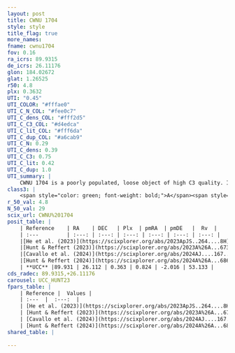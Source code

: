 ```yaml
---
layout: post
title: CWNU 1704
style: style
title_flag: true
more_names: 
fname: cwnu1704
fov: 0.16
ra_icrs: 89.9315
de_icrs: 26.11176
glon: 184.02672
glat: 1.26525
r50: 4.8
plx: 0.3632
UTI: "0.45"
UTI_COLOR: "#fffae0"
UTI_C_N_COL: "#fee0c7"
UTI_C_dens_COL: "#fff2d5"
UTI_C_C3_COL: "#d4edca"
UTI_C_lit_COL: "#fff6da"
UTI_C_dup_COL: "#a6cab9"
UTI_C_N: 0.29
UTI_C_dens: 0.39
UTI_C_C3: 0.75
UTI_C_lit: 0.42
UTI_C_dup: 1.0
UTI_summary: |
    CWNU 1704 is a poorly populated, loose object of high C3 quality. It was recently reported in the literature.
class3: |
    <span style="color: green; font-weight: bold;">A</span><span style="color: #FFC300; font-weight: bold;">B</span>
r_50_val: 4.8
N_50_val: 29
scix_url: CWNU%201704
posit_table: |
    | Reference    | RA    | DEC   | Plx  | pmRA  | pmDE   |  Rv  |
    | :---         | :---: | :---: | :---: | :---: | :---: | :---: |
    |[He et al. (2023)](https://scixplorer.org/abs/2023ApJS..264....8H) | 89.949 | 26.117 | 0.36 | 0.811 | -2.005 | -- |
    |[Hunt & Reffert (2023)](https://scixplorer.org/abs/2023A%26A...673A.114H) | 89.956 | 26.131 | 0.364 | 0.852 | -2.018 | 33.955 |
    |[Cavallo et al. (2024)](https://scixplorer.org/abs/2024AJ....167...12C) | 89.939 | 26.126 | 0.365 | -- | -- | -- |
    |[Hunt & Reffert (2024)](https://scixplorer.org/abs/2024A%26A...686A..42H) | 89.956 | 26.131 | 0.364 | 0.852 | -2.018 | 33.955 |
    | **UCC** |89.931 | 26.112 | 0.363 | 0.824 | -2.016 | 53.133 | 
cds_radec: 89.9315,+26.11176
carousel: UCC_HUNT23
fpars_table: |
    | Reference |  Values |
    | :---  |  :---:  |
    | [He et al. (2023)](https://scixplorer.org/abs/2023ApJS..264....8H) | `A0=1.75, m-M=12.0, logAge=8.25` |
    | [Hunt & Reffert (2023)](https://scixplorer.org/abs/2023A%26A...673A.114H) | `AV50=1.591, diffAV50=0.858, MOD50=11.954, logAge50=7.984` |
    | [Cavallo et al. (2024)](https://scixplorer.org/abs/2024AJ....167...12C) | `AV50=1.51, dMod50=11.69, logAge50=8.27, [Fe/H]50=0.09` |
    | [Hunt & Reffert (2024)](https://scixplorer.org/abs/2024A%26A...686A..42H) | `MassJ=205.645` |
shared_table: |
    
---
```

